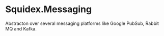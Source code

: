 # Squidex.Messaging

Abstracton over several messaging platforms like Google PubSub, Rabbit MQ and Kafka.